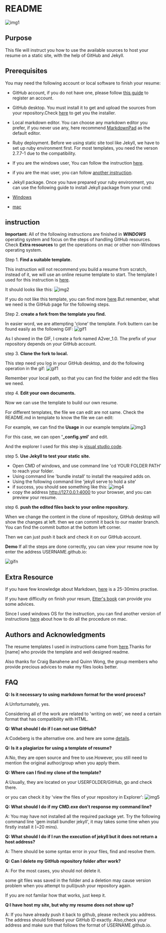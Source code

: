 
# README
![img1](/img/readme.jpg)

## Purpose
This file will instruct you how to use the available sources to host your resume on a static site, with the help of GitHub and Jekyll.

## Prerequisites
You may need the following account or local software to finish your resume:

* GitHub account, if you do not have one, please follow [this guide](https://docs.github.com/en/get-started/signing-up-for-github/signing-up-for-a-new-github-account) to register an account.

*  GitHub desktop. You must install it to get and upload the sources from your repository.Check [here](https://desktop.github.com/.) to get you the installer.

*  Local markdown editor. You can choose any markdown editor you prefer, if you never use any, here recommend [MarkdownPad](http://markdownpad.com/) as the default editor. 

* Ruby deployment. Before we using static site tool like Jekyll, we have to set up
ruby environment first. For most templates, you need the verson 2.7.7-1 due to the compatibility. 
 * If you are the windows user, You can follow the instruction [here](https://rubyinstaller.org/).
 
 * if you are the mac user, you can follow [another instruction](https://www.ruby-lang.org/en/documentation/installation/). 

* Jekyll package. Once you have prepared your ruby environment, you can use the following guide to install Jekyll package from your cmd:
 * [Windows](https://www.youtube.com/watch?v=HlfvhkDuicc)
 *  [mac](https://www.youtube.com/watch?v=WhrU9m82Wm8&list=PLLAZ4kZ9dFpOPV5C5Ay0pHaa0RJFhcmcB&index=2)


## instruction

**Important:** All of the following instructions are finished in ***WINDOWS*** operating system and focus on the steps of handling GitHub resources. Check **Extra resources**  to get the operations on mac or other non-Windows operating system.

Step 1. **Find a suitable template.**

 This instruction will not recommend you build a resume from scratch, instead of it, we will use an online resume template to start. The template I used for this instruction is [here](https://github.com/sproogen/modern-resume-theme).
 
It should looks like this:
![img2](/img/case.jpg)

If you do not like this template, you can find more [here](https://jekyllthemes.io/free).But remember, what we need is the GitHub page for the following steps. 


Step 2. **create a fork from the template you find.**

In easier word, we are attempting 'clone' the template. Fork buttern can be found easily as the following GIF:
 ![gif1](/gif/fork.gif)

As I showed in the GIF, I create a fork named A2ver_1.0. The prefix of your repository depends on your GitHub account.

step 3.  **Clone the fork to local.**

This step need you log in your GitHub desktop, and do the following operation in the gif:
 ![gif1](/gif/clone.gif)

Remember your local path, so that you can find the folder and edit the files we need.

step 4.  **Edit your own documents.**

Now we can use the template to build our own resume.

For different templates, the file we can edit are not same. Check the README.md in template to know the file we can edit:

For example, we can find the **Usage** in our example template.![img3](/img/usage.jpg) 

For this case, we can open **'_config.yml'** and edit. 

And the explorer I used for this step is [visual studio code](https://code.visualstudio.com/).

step 5.  **Use Jekyll to test your static site.**

* Open CMD of windows, and use command line 'cd YOUR FOLDER PATH' to reach your folder.
* Using command line 'bundle install' to install the reaquired adds on.
*  Using the following command line 'jekyll serve to hold a site'
*  if success, you should see something like this:
![img4](/img/server.jpg)
* copy the address  http://127.0.0.1:4000 to your browser, and you can preview your resume.

step 6. **push the edited files back to your online repository.**

When we change the content in the clone of repository, GitHub desktop will show the changes at left. then we can commit it back to our master branch. You can find the commit button at the bottom left corner.

Then we can just push it back and check it on our GitHub account.

**Demo**
If all the steps are done correctly, you can view your resume now by enter the address USERNAME.github.io:

![gifn](/gif/demo.gif)


## Extra Resource
If you have few knowledge about Markdown, [here](https://www.markdowntutorial.com/) is a 25-30mins practise.

If you have difficulty on finish your resum, [Etter's book](https://read.amazon.ca/?ref_=dbs_p_ebk_r00_pbcb_rnvc00&_encoding=UTF8&asin=B01A2QL9SS) can provide you some advices.

Since I used windows OS for the instruction, you can find another version of instructions [here](https://read.amazon.ca/?ref_=dbs_p_ebk_r00_pbcb_rnvc00&_encoding=UTF8&asin=B01A2QL9SS) about how to do all the procedure on mac.

## Authors and Acknowledgments
The resume templates I used in instructions came from [here](https://github.com/sproogen/modern-resume-theme).Thanks for [name] who provide the template and well designed readme.

Also thanks for Craig Banahene  and Quinn Wong, the group members who provide precious advices to make my files looks better.

## FAQ
**Q: Is it necessary to using markdown format for the word process?**

A:Unforturnately, yes. 

Considering all of the work are related to 'writing on web', we need a certain format that has compatibility with HTML.

**Q: What should I do if I can not use GitHub?**

A:Codeberg is the alternative one. and here are some [details](https://docs.codeberg.org/getting-started/what-is-codeberg/).


**Q: Is it a plagiarize for using a template of resume?**

A:No, they are open source and free to use.However, you still need to mention the original author/group when you apply them.

**Q: Where can I find my clone of the template?**

A:Usually, they are located on your USERFOLDER/GitHub, go and check there.

or you can check it by 'view the files of your repository in Explorer':
![img5](/img/viewfolder.jpg) 

**Q: What should I do if my CMD.exe don't response my command line?**

A: You may have not installed all the required package yet. Try the following command line 'gem install bundler jekyll', it may takes some time when you firstly install it (~20 mins).

**Q: What should I do if I run the execution of jekyll but it does not return a host address?**

A: There should be some syntax error in your files, find and resolve them.

**Q: Can I delete my GitHub repository folder after work?**

A: For the most cases, you should not delete it.

some git files was saved in the folder and a deletion may cause version problem when you attempt to pull/push your repository again.

If you are not familar how that works, just keep it.


**Q:I have host my site, but why my resume does not show up?**

A: If you have already push it back to github, please recheck you address. The address should followed your GitHub ID exactly. Also,check your address and make sure that follows the format of USERNAME.github.io.


